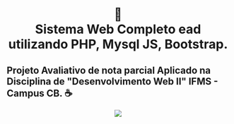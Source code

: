 <h1 align="center">
📄<br>Sistema Web Completo ead utilizando PHP, Mysql JS, Bootstrap.
</h1>

## Projeto Avaliativo de nota parcial Aplicado na Disciplina de "Desenvolvimento Web II" IFMS - Campus CB. ☕

<p align="center" width="100%">
    <a target="_blank" href="https://www.ifms.edu.br/campi/campus-corumba/cursos/graduacao/analise-e-desenvolvimento-de-sistemas"> <img src="https://user-images.githubusercontent.com/38086013/225340475-da5d1279-be4d-43b6-9f12-c698198f300a.png"> </a>
</p>
